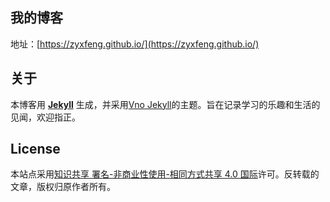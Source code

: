 ## 我的博客
地址：[https://zyxfeng.github.io/](https://zyxfeng.github.io/)
## 关于
本博客用 **[Jekyll](http://jekyllcn.com)** 生成，并采用[Vno Jekyll](https://github.com/onevcat/vno-jekyll)的主题。旨在记录学习的乐趣和生活的见闻，欢迎指正。
## License
本站点采用<a href="http://creativecommons.org/licenses/by-nc-sa/4.0/">知识共享 署名-非商业性使用-相同方式共享 4.0 国际</a>许可。反转载的文章，版权归原作者所有。